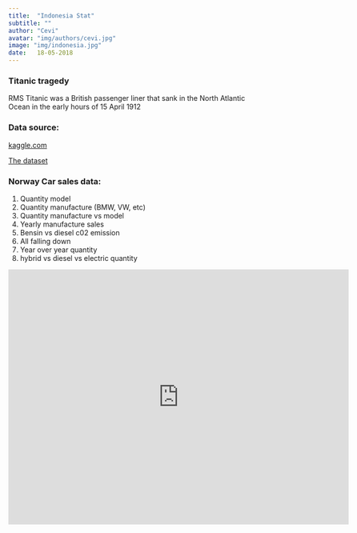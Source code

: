 ```yaml
---
title:  "Indonesia Stat"
subtitle: ""
author: "Cevi"
avatar: "img/authors/cevi.jpg"
image: "img/indonesia.jpg"
date:   18-05-2018
---
```


### Titanic tragedy
RMS Titanic was a British passenger liner that sank in the North Atlantic Ocean in the early hours of 15 April 1912


### Data source:
[kaggle.com](https://www.kaggle.com/)

[The dataset](https://www.kaggle.com/c/titanic/data)

### Norway Car sales data:
1. Quantity model
2. Quantity manufacture (BMW, VW, etc)
3. Quantity manufacture vs model
4. Yearly manufacture sales
5. Bensin vs diesel c02 emission
6. All falling down
7. Year over year quantity
8. hybrid vs diesel vs electric quantity

<iframe width="680" height="510" src="https://app.powerbi.com/view?r=eyJrIjoiMDY2NTdjMzUtYjA5MC00MmEyLWEzMDQtOTdkOTlmMTNiZjQ1IiwidCI6IjU3NTMyN2Q0LTBmNGMtNGI5ZS1hNzE4LWQwOTViMWMyMzdiNSIsImMiOjh9" frameborder="0" allowFullScreen="true"></iframe>

